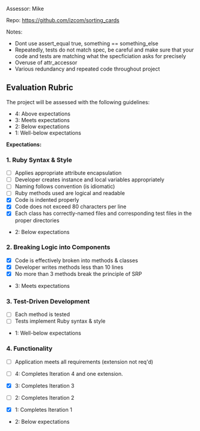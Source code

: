 Assessor: Mike

Repo: https://github.com/izcom/sorting_cards

Notes:
* Dont use assert_equal true, something == something_else
* Repeatedly, tests do not match spec, be careful and make sure that your code and tests are matching what the specficiation asks for precisely
* Overuse of attr_accessor
* Various redundancy and repeated code throughout project

## Evaluation Rubric

The project will be assessed with the following guidelines:

* 4: Above expectations
* 3: Meets expectations
* 2: Below expectations
* 1: Well-below expectations

**Expectations:**

### 1. Ruby Syntax & Style

- [ ] Applies appropriate attribute encapsulation  
- [ ] Developer creates instance and local variables appropriately
- [ ] Naming follows convention (is idiomatic)
- [ ] Ruby methods used are logical and readable
- [x] Code is indented properly
- [x] Code does not exceed 80 characters per line
- [x] Each class has correctly-named files and corresponding test files in the proper directories

* 2: Below expectations
### 2. Breaking Logic into Components

- [x] Code is effectively broken into methods & classes
- [x] Developer writes methods less than 10 lines
- [x] No more than 3 methods break the principle of SRP

* 3: Meets expectations

### 3. Test-Driven Development

- [ ] Each method is tested  
- [ ] Tests implement Ruby syntax & style   

* 1: Well-below expectations
### 4. Functionality

- [ ] Application meets all requirements (extension not req'd)

- [ ] 4: Completes Iteration 4 and one extension.
- [x] 3: Completes Iteration 3
- [ ] 2: Completes Iteration 2
- [x] 1: Completes Iteration 1

* 2: Below expectations